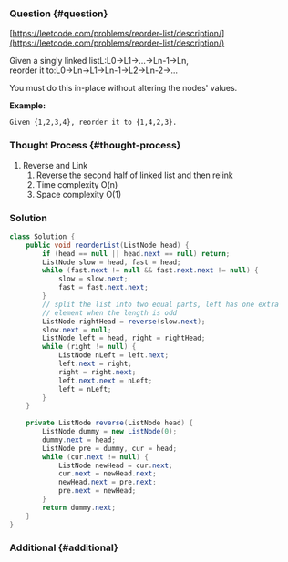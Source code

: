 ### Question {#question}

[https://leetcode.com/problems/reorder-list/description/](https://leetcode.com/problems/reorder-list/description/)

Given a singly linked listL:L0→L1→…→Ln-1→Ln,  
reorder it to:L0→Ln→L1→Ln-1→L2→Ln-2→…

You must do this in-place without altering the nodes' values.

**Example:**

```
Given {1,2,3,4}, reorder it to {1,4,2,3}.
```

### Thought Process {#thought-process}

1. Reverse and Link
   1. Reverse the second half of linked list and then relink
   2. Time complexity O\(n\)
   3. Space complexity O\(1\)

### Solution

```java
class Solution {
    public void reorderList(ListNode head) {
        if (head == null || head.next == null) return;
        ListNode slow = head, fast = head;
        while (fast.next != null && fast.next.next != null) {
            slow = slow.next;
            fast = fast.next.next;
        }
        // split the list into two equal parts, left has one extra
        // element when the length is odd
        ListNode rightHead = reverse(slow.next);
        slow.next = null;
        ListNode left = head, right = rightHead;
        while (right != null) {
            ListNode nLeft = left.next;
            left.next = right;
            right = right.next;
            left.next.next = nLeft;
            left = nLeft;
        }
    }
    
    private ListNode reverse(ListNode head) {
        ListNode dummy = new ListNode(0);
        dummy.next = head;
        ListNode pre = dummy, cur = head;
        while (cur.next != null) {
            ListNode newHead = cur.next;
            cur.next = newHead.next;
            newHead.next = pre.next;
            pre.next = newHead;
        }
        return dummy.next;
    }
}
```

### Additional {#additional}



